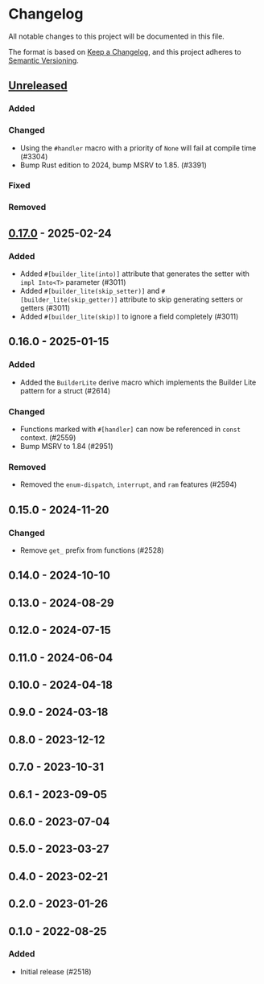 # Changelog

All notable changes to this project will be documented in this file.

The format is based on [Keep a Changelog](https://keepachangelog.com/en/1.0.0/),
and this project adheres to [Semantic Versioning](https://semver.org/spec/v2.0.0.html).

## [Unreleased]

### Added


### Changed

- Using the `#handler` macro with a priority of `None` will fail at compile time (#3304)
- Bump Rust edition to 2024, bump MSRV to 1.85. (#3391)

### Fixed


### Removed


## [0.17.0] - 2025-02-24

### Added

- Added `#[builder_lite(into)]` attribute that generates the setter with `impl Into<T>` parameter (#3011)
- Added `#[builder_lite(skip_setter)]` and `#[builder_lite(skip_getter)]` attribute to skip generating setters or getters (#3011)
- Added `#[builder_lite(skip)]` to ignore a field completely (#3011)

## 0.16.0 - 2025-01-15

### Added

- Added the `BuilderLite` derive macro which implements the Builder Lite pattern for a struct (#2614)

### Changed

- Functions marked with `#[handler]` can now be referenced in `const` context. (#2559)
- Bump MSRV to 1.84 (#2951)

### Removed

- Removed the `enum-dispatch`, `interrupt`, and `ram` features (#2594)

## 0.15.0 - 2024-11-20

### Changed

- Remove `get_` prefix from functions (#2528)

## 0.14.0 - 2024-10-10

## 0.13.0 - 2024-08-29

## 0.12.0 - 2024-07-15

## 0.11.0 - 2024-06-04

## 0.10.0 - 2024-04-18

## 0.9.0 - 2024-03-18

## 0.8.0 - 2023-12-12

## 0.7.0 - 2023-10-31

## 0.6.1 - 2023-09-05

## 0.6.0 - 2023-07-04

## 0.5.0 - 2023-03-27

## 0.4.0 - 2023-02-21

## 0.2.0 - 2023-01-26

## 0.1.0 - 2022-08-25

### Added

- Initial release (#2518)

[0.17.0]: https://github.com/esp-rs/esp-hal/releases/tag/esp-hal-procmacros-v0.17.0
[Unreleased]: https://github.com/esp-rs/esp-hal/compare/esp-hal-procmacros-v0.17.0...HEAD
